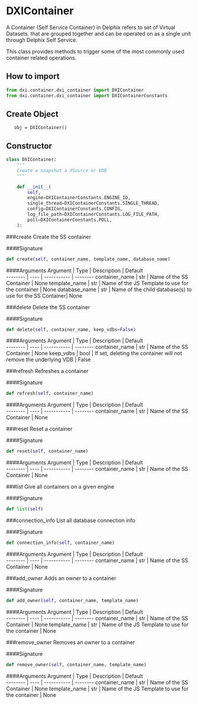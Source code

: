 # DXIContainer

A Container (Self Service Container) in Delphix refers to set of Virtual Datasets.
that are grouped together and can be operated on as a single unit through Delphix Self Service.

This class provides methods to trigger some of the most commonly used container related operations.

How to import 
-------------
```python
from dxi.container.dxi_container import DXIContainer
from dxi.container.dxi_container import DXIContainerConstants
```

Create Object
-------------
```
   obj = DXIContainer() 
```

Constructor
--------
```python
class DXIContainer:
    """
    Create a snapshot a dSource or VDB
    """

    def __init__(
        self,
        engine=DXIContainerConstants.ENGINE_ID,
        single_thread=DXIContainerConstants.SINGLE_THREAD,
        config=DXIContainerConstants.CONFIG,
        log_file_path=DXIContainerConstants.LOG_FILE_PATH,
        poll=DXIContainerConstants.POLL,
    ):
```
  
###create
Create the SS container

####Signature
```python
def create(self, container_name, template_name, database_name)
```

####Arguments
Argument | Type | Description | Default    
-------- | ---- | ----------- | -------- 
container_name | str | Name of the SS Container | None 
template_name | str | Name of the JS Template to use for the container | None 
database_name | str | Name of the child database(s) to use for the SS Container| None 


###delete
Delete the SS container

####Signature
```python
def delete(self, container_name, keep_vdbs=False)
```

####Arguments
Argument | Type | Description | Default    
-------- | ---- | ----------- | -------- 
container_name | str | Name of the SS Container | None 
keep_vdbs | bool | If set, deleting the container will not remove the underlying VDB | False 

###refresh
Refreshes a container

####Signature
```python
def refresh(self, container_name)
```

####Arguments
Argument | Type | Description | Default    
-------- | ---- | ----------- | -------- 
container_name | str | Name of the SS Container | None

###reset
Reset a container

####Signature
```python
def reset(self, container_name)
```

####Arguments
Argument | Type | Description | Default    
-------- | ---- | ----------- | -------- 
container_name | str | Name of the SS Container | None  

###list
Give all containers on a given engine

####Signature
```python
def list(self)
```

###connection_info
List all database connection info

####Signature
```python
def connection_info(self, container_name)
```

####Arguments
Argument | Type | Description | Default    
-------- | ---- | ----------- | -------- 
container_name | str | Name of the SS Container | None  


###add_owner
Adds an owner to a container

####Signature
```python
def add_owner(self, container_name, template_name)
```

####Arguments
Argument | Type | Description | Default    
-------- | ---- | ----------- | -------- 
container_name | str | Name of the SS Container | None 
template_name | str | Name of the JS Template to use for the container | None 

###remove_owner
Removes an owner to a container

####Signature
```python
def remove_owner(self, container_name, template_name)
```

####Arguments
Argument | Type | Description | Default    
-------- | ---- | ----------- | -------- 
container_name | str | Name of the SS Container | None 
template_name | str | Name of the JS Template to use for the container | None 